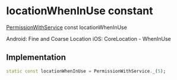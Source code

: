 


# locationWhenInUse constant







[PermissionWithService](../../zego_uikit_prebuilt_live_audio_room/PermissionWithService-class.md) const locationWhenInUse
  




<p>Android: Fine and Coarse Location
iOS: CoreLocation - WhenInUse</p>



## Implementation

```dart
static const locationWhenInUse = PermissionWithService._(5);
```







